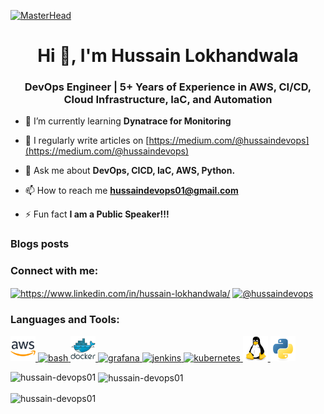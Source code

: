 [![MasterHead](https://media.licdn.com/dms/image/v2/D4D16AQHW2DWKeesgZQ/profile-displaybackgroundimage-shrink_350_1400/profile-displaybackgroundimage-shrink_350_1400/0/1730457337331?e=1735776000&v=beta&t=OWzJDSXqIllNorfdNhUCDGTGSJJE1jOofxGEiF_otLQ)](https://rishavchanda.io)
<h1 align="center">Hi 👋, I'm Hussain Lokhandwala</h1>
<h3 align="center">DevOps Engineer | 5+ Years of Experience in AWS, CI/CD, Cloud Infrastructure, IaC, and Automation</h3>

- 🌱 I’m currently learning **Dynatrace for Monitoring**

- 📝 I regularly write articles on [https://medium.com/@hussaindevops](https://medium.com/@hussaindevops)

- 💬 Ask me about **DevOps, CICD, IaC, AWS, Python.**

- 📫 How to reach me **hussaindevops01@gmail.com**

- ⚡ Fun fact **I am a Public Speaker!!!**

### Blogs posts
<!-- BLOG-POST-LIST:START -->
<!-- BLOG-POST-LIST:END -->

<h3 align="left">Connect with me:</h3>
<p align="left">
<a href="https://linkedin.com/in/https://www.linkedin.com/in/hussain-lokhandwala/" target="blank"><img align="center" src="https://raw.githubusercontent.com/rahuldkjain/github-profile-readme-generator/master/src/images/icons/Social/linked-in-alt.svg" alt="https://www.linkedin.com/in/hussain-lokhandwala/" height="30" width="40" /></a>
<a href="https://medium.com/@hussaindevops" target="blank"><img align="center" src="https://raw.githubusercontent.com/rahuldkjain/github-profile-readme-generator/master/src/images/icons/Social/medium.svg" alt="@hussaindevops" height="30" width="40" /></a>
</p>

<h3 align="left">Languages and Tools:</h3>
<p align="left"> <a href="https://aws.amazon.com" target="_blank" rel="noreferrer"> <img src="https://raw.githubusercontent.com/devicons/devicon/master/icons/amazonwebservices/amazonwebservices-original-wordmark.svg" alt="aws" width="40" height="40"/> </a> <a href="https://www.gnu.org/software/bash/" target="_blank" rel="noreferrer"> <img src="https://www.vectorlogo.zone/logos/gnu_bash/gnu_bash-icon.svg" alt="bash" width="40" height="40"/> </a> <a href="https://www.docker.com/" target="_blank" rel="noreferrer"> <img src="https://raw.githubusercontent.com/devicons/devicon/master/icons/docker/docker-original-wordmark.svg" alt="docker" width="40" height="40"/> </a> <a href="https://grafana.com" target="_blank" rel="noreferrer"> <img src="https://www.vectorlogo.zone/logos/grafana/grafana-icon.svg" alt="grafana" width="40" height="40"/> </a> <a href="https://www.jenkins.io" target="_blank" rel="noreferrer"> <img src="https://www.vectorlogo.zone/logos/jenkins/jenkins-icon.svg" alt="jenkins" width="40" height="40"/> </a> <a href="https://kubernetes.io" target="_blank" rel="noreferrer"> <img src="https://www.vectorlogo.zone/logos/kubernetes/kubernetes-icon.svg" alt="kubernetes" width="40" height="40"/> </a> <a href="https://www.linux.org/" target="_blank" rel="noreferrer"> <img src="https://raw.githubusercontent.com/devicons/devicon/master/icons/linux/linux-original.svg" alt="linux" width="40" height="40"/> </a> <a href="https://www.python.org" target="_blank" rel="noreferrer"> <img src="https://raw.githubusercontent.com/devicons/devicon/master/icons/python/python-original.svg" alt="python" width="40" height="40"/> </a> </p>

<p><img align="left" src="https://github-readme-stats.vercel.app/api/top-langs?username=hussain-devops01&show_icons=true&locale=en&layout=compact" alt="hussain-devops01" /></p>

<p>&nbsp;<img align="center" src="https://github-readme-stats.vercel.app/api?username=hussain-devops01&show_icons=true&locale=en" alt="hussain-devops01" /></p>

<p><img align="center" src="https://github-readme-streak-stats.herokuapp.com/?user=hussain-devops01&" alt="hussain-devops01" /></p>

